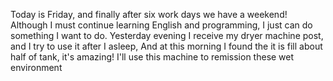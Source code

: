 Today is Friday, and finally after six work days we have a weekend! Although I must continue learning English and programming, I just can do something I want to do. Yesterday evening I receive my dryer machine post, and I try to use it after I asleep, And at this morning I found the it is fill about half of tank, it's amazing! I'll use this machine to remission these wet environment
